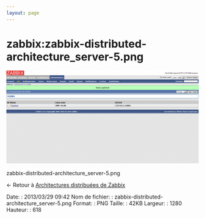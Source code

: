 ```yaml
---
layout: page
---
```


zabbix:zabbix-distributed-architecture\_server-5.png
====================================================

[![zabbix-distributed-architecture\_server-5.png](../../assets/media/zabbix/zabbix-distributed-architecture_server-5.png@cache=&w=900&h=434 "zabbix-distributed-architecture_server-5.png")](../../assets/media/zabbix/zabbix-distributed-architecture_server-5.png@cache= "Afficher le fichier original")

zabbix-distributed-architecture\_server-5.png

← Retour à [Architectures distribuées de
Zabbix](../../zabbix/zabbix-distributed-architecture.html "zabbix:zabbix-distributed-architecture")

Date:
:   2013/03/29 09:42
Nom de fichier:
:   zabbix-distributed-architecture\_server-5.png
Format:
:   PNG
Taille:
:   42KB
Largeur:
:   1280
Hauteur:
:   618

